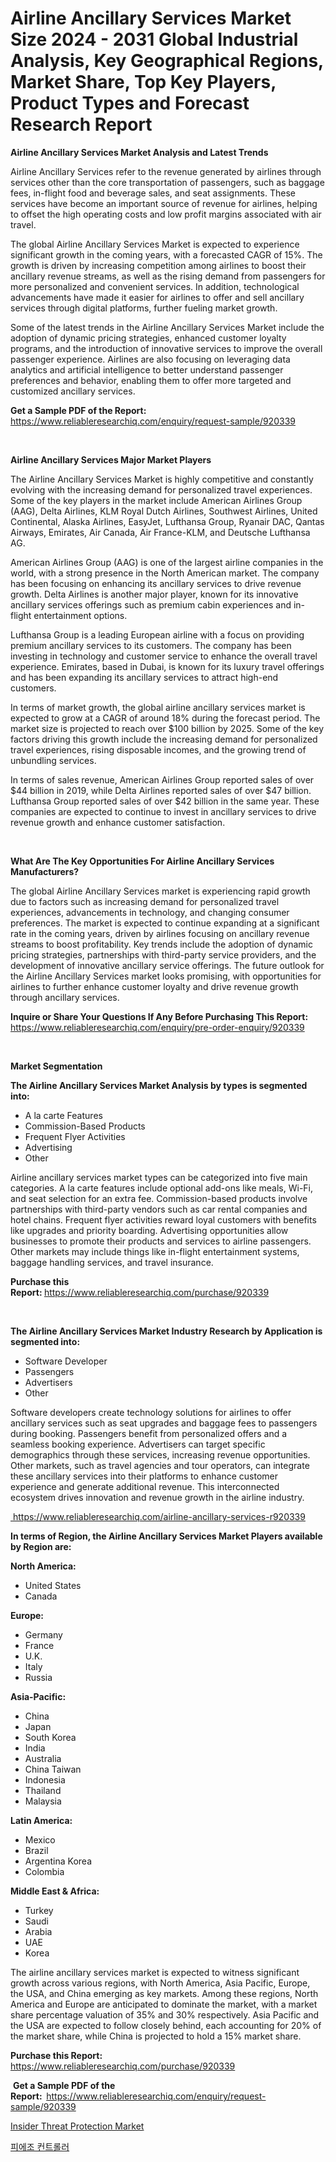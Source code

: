 <p><h1>Airline Ancillary Services Market Size 2024 - 2031 Global Industrial Analysis, Key Geographical Regions, Market Share, Top Key Players, Product Types and Forecast Research Report</h1></p><p><strong>Airline Ancillary Services Market Analysis and Latest Trends</strong></p>
<p><p>Airline Ancillary Services refer to the revenue generated by airlines through services other than the core transportation of passengers, such as baggage fees, in-flight food and beverage sales, and seat assignments. These services have become an important source of revenue for airlines, helping to offset the high operating costs and low profit margins associated with air travel.</p><p>The global Airline Ancillary Services Market is expected to experience significant growth in the coming years, with a forecasted CAGR of 15%. The growth is driven by increasing competition among airlines to boost their ancillary revenue streams, as well as the rising demand from passengers for more personalized and convenient services. In addition, technological advancements have made it easier for airlines to offer and sell ancillary services through digital platforms, further fueling market growth.</p><p>Some of the latest trends in the Airline Ancillary Services Market include the adoption of dynamic pricing strategies, enhanced customer loyalty programs, and the introduction of innovative services to improve the overall passenger experience. Airlines are also focusing on leveraging data analytics and artificial intelligence to better understand passenger preferences and behavior, enabling them to offer more targeted and customized ancillary services.</p></p>
<p><strong>Get a Sample PDF of the Report:&nbsp;</strong> <a href="https://www.reliableresearchiq.com/enquiry/request-sample/920339">https://www.reliableresearchiq.com/enquiry/request-sample/920339</a></p>
<p>&nbsp;</p>
<p><strong>Airline Ancillary Services Major Market Players</strong></p>
<p><p>The Airline Ancillary Services Market is highly competitive and constantly evolving with the increasing demand for personalized travel experiences. Some of the key players in the market include American Airlines Group (AAG), Delta Airlines, KLM Royal Dutch Airlines, Southwest Airlines, United Continental, Alaska Airlines, EasyJet, Lufthansa Group, Ryanair DAC, Qantas Airways, Emirates, Air Canada, Air France-KLM, and Deutsche Lufthansa AG.</p><p>American Airlines Group (AAG) is one of the largest airline companies in the world, with a strong presence in the North American market. The company has been focusing on enhancing its ancillary services to drive revenue growth. Delta Airlines is another major player, known for its innovative ancillary services offerings such as premium cabin experiences and in-flight entertainment options.</p><p>Lufthansa Group is a leading European airline with a focus on providing premium ancillary services to its customers. The company has been investing in technology and customer service to enhance the overall travel experience. Emirates, based in Dubai, is known for its luxury travel offerings and has been expanding its ancillary services to attract high-end customers.</p><p>In terms of market growth, the global airline ancillary services market is expected to grow at a CAGR of around 18% during the forecast period. The market size is projected to reach over $100 billion by 2025. Some of the key factors driving this growth include the increasing demand for personalized travel experiences, rising disposable incomes, and the growing trend of unbundling services.</p><p>In terms of sales revenue, American Airlines Group reported sales of over $44 billion in 2019, while Delta Airlines reported sales of over $47 billion. Lufthansa Group reported sales of over $42 billion in the same year. These companies are expected to continue to invest in ancillary services to drive revenue growth and enhance customer satisfaction.</p></p>
<p>&nbsp;</p>
<p><strong>What Are The Key Opportunities For Airline Ancillary Services Manufacturers?</strong></p>
<p><p>The global Airline Ancillary Services market is experiencing rapid growth due to factors such as increasing demand for personalized travel experiences, advancements in technology, and changing consumer preferences. The market is expected to continue expanding at a significant rate in the coming years, driven by airlines focusing on ancillary revenue streams to boost profitability. Key trends include the adoption of dynamic pricing strategies, partnerships with third-party service providers, and the development of innovative ancillary service offerings. The future outlook for the Airline Ancillary Services market looks promising, with opportunities for airlines to further enhance customer loyalty and drive revenue growth through ancillary services.</p></p>
<p><strong>Inquire or Share Your Questions If Any Before Purchasing This Report:</strong> <a href="https://www.reliableresearchiq.com/enquiry/pre-order-enquiry/920339">https://www.reliableresearchiq.com/enquiry/pre-order-enquiry/920339</a></p>
<p>&nbsp;</p>
<p><strong>Market Segmentation</strong></p>
<p><strong>The Airline Ancillary Services Market Analysis by types is segmented into:</strong></p>
<p><ul><li>A la carte Features</li><li>Commission-Based Products</li><li>Frequent Flyer Activities</li><li>Advertising</li><li>Other</li></ul></p>
<p><p>Airline ancillary services market types can be categorized into five main categories. A la carte features include optional add-ons like meals, Wi-Fi, and seat selection for an extra fee. Commission-based products involve partnerships with third-party vendors such as car rental companies and hotel chains. Frequent flyer activities reward loyal customers with benefits like upgrades and priority boarding. Advertising opportunities allow businesses to promote their products and services to airline passengers. Other markets may include things like in-flight entertainment systems, baggage handling services, and travel insurance.</p></p>
<p><strong>Purchase this Report:&nbsp;</strong><a href="https://www.reliableresearchiq.com/purchase/920339">https://www.reliableresearchiq.com/purchase/920339</a></p>
<p>&nbsp;</p>
<p><strong>The Airline Ancillary Services Market Industry Research by Application is segmented into:</strong></p>
<p><ul><li>Software Developer</li><li>Passengers</li><li>Advertisers</li><li>Other</li></ul></p>
<p><p>Software developers create technology solutions for airlines to offer ancillary services such as seat upgrades and baggage fees to passengers during booking. Passengers benefit from personalized offers and a seamless booking experience. Advertisers can target specific demographics through these services, increasing revenue opportunities. Other markets, such as travel agencies and tour operators, can integrate these ancillary services into their platforms to enhance customer experience and generate additional revenue. This interconnected ecosystem drives innovation and revenue growth in the airline industry.</p></p>
<p><a href="https://www.reliableresearchiq.com/airline-ancillary-services-r920339">&nbsp;https://www.reliableresearchiq.com/airline-ancillary-services-r920339</a></p>
<p><strong>In terms of Region, the Airline Ancillary Services Market Players available by Region are:</strong></p>
<p>
    <p> <strong> North America: </strong>
        <ul>
            <li>United States</li>
            <li>Canada</li>
        </ul>
        </p> 
    <p> <strong> Europe: </strong>
        <ul>
            <li>Germany</li>
            <li>France</li>
            <li>U.K.</li>
            <li>Italy</li>
            <li>Russia</li>
        </ul>
        </p> 
    <p> <strong> Asia-Pacific: </strong>
        <ul>
            <li>China</li>
            <li>Japan</li>
            <li>South Korea</li>
            <li>India</li>
            <li>Australia</li>
            <li>China Taiwan</li>
            <li>Indonesia</li>
            <li>Thailand</li>
            <li>Malaysia</li>
        </ul>
        </p> 
    <p> <strong> Latin America: </strong>
        <ul>
            <li>Mexico</li>
            <li>Brazil</li>
            <li>Argentina Korea</li>
            <li>Colombia</li>
        </ul>
        </p> 
    <p> <strong> Middle East & Africa: </strong>
        <ul>
            <li>Turkey</li>
            <li>Saudi</li>
            <li>Arabia</li>
            <li>UAE</li>
            <li>Korea</li>
        </ul>
    </p>
    </p>
<p><p>The airline ancillary services market is expected to witness significant growth across various regions, with North America, Asia Pacific, Europe, the USA, and China emerging as key markets. Among these regions, North America and Europe are anticipated to dominate the market, with a market share percentage valuation of 35% and 30% respectively. Asia Pacific and the USA are expected to follow closely behind, each accounting for 20% of the market share, while China is projected to hold a 15% market share.</p></p>
<p><strong>Purchase this Report: </strong><a href="https://www.reliableresearchiq.com/purchase/920339">https://www.reliableresearchiq.com/purchase/920339</a></p>
<p>&nbsp;<strong>Get a Sample PDF of the Report:&nbsp;&nbsp;</strong><a href="https://www.reliableresearchiq.com/enquiry/request-sample/920339">https://www.reliableresearchiq.com/enquiry/request-sample/920339</a></p>
<p><strong></strong></p>
<p><p><a href="https://github.com/ohumlzho95/Market-Research-Report-List-1/blob/main/insider-threat-protection-market.md">Insider Threat Protection Market</a></p><p><a href="https://github.com/vdhdwjyp90142/Market-Research-Report-List-3/blob/main/950881778047.md">피에조 컨트롤러</a></p></p>